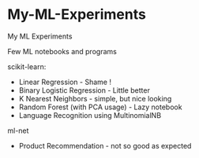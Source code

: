 # My-ML-Experiments
My ML Experiments

Few ML notebooks and programs

scikit-learn: 
* Linear Regression - Shame ! 
* Binary Logistic Regression - Little better
* K Nearest Neighbors - simple, but nice looking
* Random Forest (with PCA usage) - Lazy notebook 
* Language Recognition using MultinomialNB

ml-net
* Product Recommendation - not so good as expected
